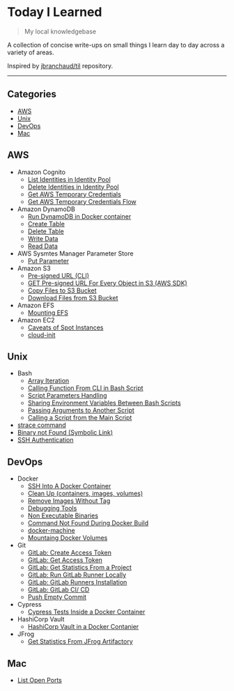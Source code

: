 # Today I Learned

> My local knowledgebase

A collection of concise write-ups on small things I learn day to day across a variety of areas.

Inspired by [jbranchaud/til](https://github.com/jbranchaud/til) repository.

---

## Categories

- [AWS](#aws)
- [Unix](#unix)
- [DevOps](#devops)
- [Mac](#mac)

## AWS
- Amazon Cognito
    - [List Identities in Identity Pool](aws/Amazon-Cognito/list-identities.md)
    - [Delete Identities in Identity Pool](aws/Amazon-Cognito/delete-identities.md)
    - [Get AWS Temporary Credentials](/aws/Amazon-Cognito/temporary-credentials.md)
    - [Get AWS Temporary Credentials Flow](/aws/Amazon-Cognito/temporary-credentials-flow.md)
- Amazon DynamoDB
    - [Run DynamoDB in Docker container](/aws/Amazon-DynamoDB/run-dynamodb-locally.md)
    - [Create Table](/aws/Amazon-DynamoDB/dynamodb-create-table.md)
    - [Delete Table](/aws/Amazon-DynamoDB/dynamodb-delete-table.md)
    - [Write Data](/aws/Amazon-DynamoDB/dynamodb-write.md)
    - [Read Data](/aws/Amazon-DynamoDB/dynamodb-read.md)
- AWS Sysmtes Manager Parameter Store
    - [Put Parameter](/aws/AWS-SSM/put-parameter-ssm.md)
- Amazon S3
    - [Pre-signed URL (CLI)](aws/Amazon-S3/s3-pre-signed-url.md)
    - [GET Pre-signed URL For Every Object in S3 (AWS SDK)](/aws/Amazon-S3/pre-signed-url-for-each-object.md)
    - [Copy Files to S3 Bucket](/aws/Amazon-S3/copy-files-to-s3.md)
    - [Download Files from S3 Bucket](/aws/Amazon-S3/download-files-from-s3.md)
- Amazon EFS
    - [Mounting EFS](/aws/Amazon-EFS/mounting-efs.md)
- Amazon EC2
    - [Caveats of Spot Instances](/aws/Amazon-EC2/spot-instances.md)
    - [cloud-init](/aws/Amazon-EC2/cloud-init.md)

## Unix
- Bash
    - [Array Iteration](/unix/array-iteration.md)
    - [Calling Function From CLI in Bash Script](/unix/call-function-from-script.md)
    - [Script Parameters Handling](/unix/script-parameters-handling.md)
    - [Sharing Environment Variables Between Bash Scripts](/unix/sharing-env-variables.md)
    - [Passing Arguments to Another Script](/unix/passing-arguments-to-script.md)
    - [Calling a Script from the Main Script](/unix/calling-script-from-main-script.md)
- [strace command](/unix/trace-command.md)
- [Binary not Found (Symbolic Link)](/unix/binary-not-found.md)
- [SSH Authentication](/unix/ssh-authentication.md)

## DevOps
- Docker
    - [SSH Into A Docker Container](/devops/docker/ssh-into-a-docker-container.md)
    - [Clean Up (containers, images, volumes)](/devops/docker/clean-up.md)
    - [Remove Images Without Tag](/devops/docker/remove-images-without-tag.md)
    - [Debugging Tools](/devops/docker/debugging-tools.md)
    - [Non Executable Binaries](/unix/non-executable-binary.md)
    - [Command Not Found During Docker Build](/devops/docker/command-not-found.md)
    - [docker-machine](/devops/docker/docker-machine.md)
    - [Mountaing Docker Volumes](/devops/docker/mounting-volumes.md)
- Git
    - [GitLab: Create Access Token](/devops/git/create-access-token-gitlab.md)
    - [GitLab: Get Access Token](/devops/git/get-access-token-gitlab.md)
    - [GitLab: Get Statistics From a Project](/devops/git/get-statistics-gitlab.md)
    - [GitLab: Run GitLab Runner Locally](/devops/git/run-gitlab-runner-locally.md)
    - [GitLab: GitLab Runners Installation](/devops/git/install-gitlab-runners.md)
    - [GitLab: GitLab CI/ CD](/devops/git/gitlab-ci-cd.md)
    - [Push Empty Commit](devops/push-empty-commit.md)
- Cypress
    - [Cypress Tests Inside a Docker Container](devops/cypress-docker-container.md)
- HashiCorp Vault
    - [HashiCorp Vault in a Docker Contanier](devops/hashicorp-vault.md)
- JFrog
    - [Get Statistics From JFrog Artifactory](/devops/jfrog/get-statistics.md)

## Mac
- [List Open Ports](mac/list-ports.md)
